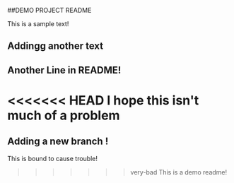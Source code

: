 ##DEMO PROJECT README

This is a sample text!
## Addingg another text
## Another Line in README!
<<<<<<< HEAD
I hope this isn't much of a problem
=======
## Adding a new branch !
This is bound to cause trouble!
>>>>>>> very-bad
This is a demo readme!
